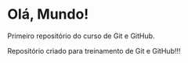 # Olá, Mundo!
 Primeiro repositório do curso de Git e GitHub.

 Repositório criado para treinamento de Git e GitHub!!!
